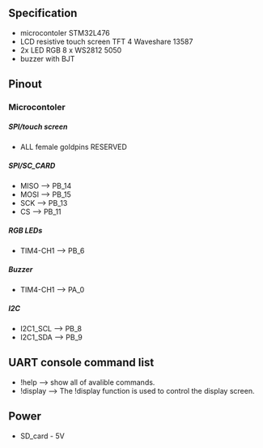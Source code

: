 ## Specification
- microcontoler STM32L476
- LCD resistive touch screen TFT 4 Waveshare 13587
- 2x  LED RGB 8 x WS2812 5050
- buzzer with BJT
## Pinout
 ### Microcontoler   
  ##### SPI/touch screen
 - ALL female goldpins RESERVED
 ##### SPI/SC_CARD
- MISO --> PB_14
- MOSI --> PB_15
- SCK  --> PB_13
- CS --> PB_11
##### RGB LEDs
- TIM4-CH1  --> PB_6
##### Buzzer 
- TIM4-CH1  --> PA_0
##### I2C
- I2C1_SCL --> PB_8
- I2C1_SDA --> PB_9
## UART console command list
- !help --> show all of avalible commands.
- !display --> The !display function is used to control the display screen.

## Power
- SD_card - 5V
